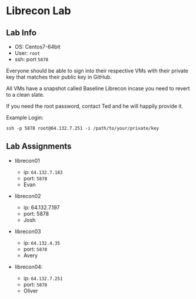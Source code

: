 # Librecon Lab

## Lab Info

* OS: Centos7-64bit
* User: `root`
* ssh: port `5878`

Everyone should be able to sign into their respective VMs with their private
key that matches their public key in GitHub.

All VMs have a snapshot called Baseline Librecon incase you need to revert to
a clean slate.

If you need the root password, contact Ted and he will happily provide it.

Example Login:

```shell
ssh -p 5878 root@64.132.7.251 -i /path/to/your/private/key
```

## Lab Assignments

* librecon01
  * ip: `64.132.7.183`
  * port: `5878`
  * Evan

* librecon02
  * ip: 64.132.7.197
  * port: 5878
  * Josh

* librecon03
  * ip: `64.132.4.35`
  * port: `5878`
  * Avery

* librecon04:
  * ip: `64.132.7.251`
  * port: `5878`
  * Oliver
